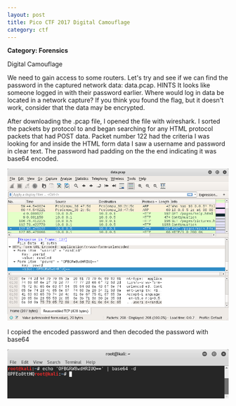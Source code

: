 ```yaml
---
layout: post
title: Pico CTF 2017 Digital Camouflage
category: ctf
---
```

<b>Category: Forensics</b>

Digital Camouflage

We need to gain access to some routers. Let's try and see if we can find the password in the captured network data: data.pcap.
HINTS
It looks like someone logged in with their password earlier. Where would log in data be located in a network capture?
If you think you found the flag, but it doesn't work, consider that the data may be encrypted.

After downloading the .pcap file, I opened the file with wireshark. I sorted the packets by protocol to and began searching for any HTML protocol packets that had POST data. Packet number 122 had the criteria I was looking for and inside the HTML form data I saw a username and password in clear text. The password had padding on the the end indicating it was base64 encoded. 

![Image description](/images/digitalcamouflag.png)

I copied the encoded password and then decoded the password with base64

![Image description](/images/digitalcamoulfag2.png)
